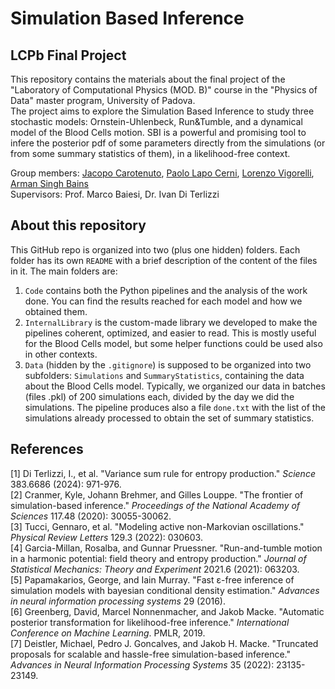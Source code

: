 # Simulation Based Inference
## LCPb Final Project
This repository contains the materials about the final project of the "Laboratory of Computational Physics (MOD. B)" course in the "Physics of Data" master program, University of Padova. </br>
The project aims to explore the Simulation Based Inference to study three stochastic models: Ornstein-Uhlenbeck, Run&Tumble, and a dynamical model of the Blood Cells motion. SBI is a powerful and promising tool to infere the posterior pdf of some parameters directly from the simulations (or from some summary statistics of them), in a likelihood-free context. 

Group members: [Jacopo Carotenuto](https://github.com/jacopocarotenuto), [Paolo Lapo Cerni](https://github.com/paololapo), [Lorenzo Vigorelli](https://github.com/LorenzoVigorelli), [Arman Singh Bains](https://github.com/T3X3K) </br>
Supervisors: Prof. Marco Baiesi, Dr. Ivan Di Terlizzi

## About this repository
This GitHub repo is organized into two (plus one hidden) folders. Each folder has its own ```README``` with a brief description of the content of the files in it. The main folders are: </br>
1. ```Code``` contains both the Python pipelines and the analysis of the work done. You can find the results reached for each model and how we obtained them. </br>
2. ```InternalLibrary``` is the custom-made library we developed to make the pipelines coherent, optimized, and easier to read. This is mostly useful for the Blood Cells model, but some helper functions could be used also in other contexts. </br>
3. ```Data``` (hidden by the ```.gitignore```) is supposed to be organized into two subfolders: ```Simulations``` and ```SummaryStatistics```, containing the data about the Blood Cells model. Typically, we organized our data in batches (files .pkl) of 200 simulations each, divided by the day we did the simulations. The pipeline produces also a file ```done.txt``` with the list of the simulations already processed to obtain the set of summary statistics. </br>

## References
[1] Di Terlizzi, I., et al. "Variance sum rule for entropy production." *Science* 383.6686 (2024): 971-976. </br>
[2] Cranmer, Kyle, Johann Brehmer, and Gilles Louppe. "The frontier of simulation-based inference." *Proceedings of the National Academy of Sciences* 117.48 (2020): 30055-30062. </br>
[3] Tucci, Gennaro, et al. "Modeling active non-Markovian oscillations." *Physical Review Letters* 129.3 (2022): 030603. </br>
[4] Garcia-Millan, Rosalba, and Gunnar Pruessner. "Run-and-tumble motion in a harmonic potential: field theory and entropy production." *Journal of Statistical Mechanics: Theory and Experiment* 2021.6 (2021): 063203. </br>
[5] Papamakarios, George, and Iain Murray. "Fast ε-free inference of simulation models with bayesian conditional density estimation." *Advances in neural information processing systems* 29 (2016). </br>
[6] Greenberg, David, Marcel Nonnenmacher, and Jakob Macke. "Automatic posterior transformation for likelihood-free inference." *International Conference on Machine Learning*. PMLR, 2019. </br>
[7] Deistler, Michael, Pedro J. Goncalves, and Jakob H. Macke. "Truncated proposals for scalable and hassle-free simulation-based inference." *Advances in Neural Information Processing Systems* 35 (2022): 23135-23149. </br>

